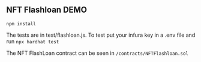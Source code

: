 ## NFT Flashloan DEMO

`npm install`

The tests are in test/flashloan.js. To test put your infura key in a .env file and run `npx hardhat test`

The NFT FlashLoan contract can be seen in `/contracts/NFTFlashloan.sol`
